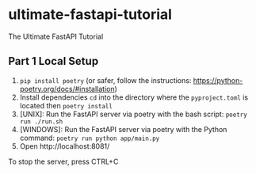 # ultimate-fastapi-tutorial
The Ultimate FastAPI Tutorial

## Part 1 Local Setup

1. `pip install poetry` (or safer, follow the instructions: https://python-poetry.org/docs/#installation)
2. Install dependencies `cd` into the directory where the `pyproject.toml` is located then `poetry install`
3. [UNIX]: Run the FastAPI server via poetry with the bash script: `poetry run ./run.sh`
4. [WINDOWS]: Run the FastAPI server via poetry with the Python command: `poetry run python app/main.py`
5. Open http://localhost:8081/

To stop the server, press CTRL+C